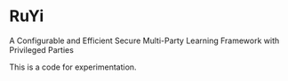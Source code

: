 
# RuYi
A Configurable and Efficient Secure Multi-Party Learning Framework with Privileged Parties

This is a code for experimentation.

